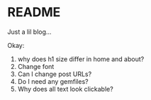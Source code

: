 # README

Just a lil blog...

Okay:

1. why does h1 size differ in home and about?
2. Change font
3. Can I change post URLs?
4. Do I need any gemfiles?
5. Why does all text look clickable?